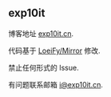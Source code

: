 ## exp10it

博客地址 [exp10it.cn](https://exp10it.cn).

代码基于 [LoeiFy/Mirror](https://github.com/LoeiFy/Mirror) 修改.

禁止任何形式的 Issue.

有问题联系邮箱 [i@exp10it.cn](mailto:i@exp10it.cn).
